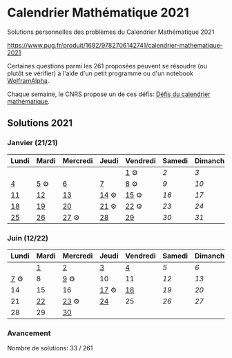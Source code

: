 # Calendrier Mathématique 2021

Solutions personnelles des problèmes du Calendrier Mathématique 2021

https://www.pug.fr/produit/1692/9782706142741/calendrier-mathematique-2021

Certaines questions parmi les 261 proposées peuvent se résoudre (ou plutôt se vérifier) à l'aide d'un petit programme ou d'un notebook [WolframAlpha](https://www.wolframalpha.com).

Chaque semaine, le CNRS propose un de ces défis: [Défis du calendrier mathématique](https://images.math.cnrs.fr/-Defis-du-Calendrier-mathematique-.html).

## Solutions 2021

### Janvier (21/21)

|Lundi|Mardi|Mercredi|Jeudi|Vendredi|Samedi|Dimanche|
|---|---|---|---|---|---|---|
|    |    |    |    | [1](janvier/01.py) ⚙️ | *2* | *3* |
| [4](janvier/README.md#4-janvier) | [5](janvier/05.py) ⚙️ | [6](janvier/README.md#6-janvier) | [7](janvier/README.md#7-janvier) | [8](janvier/08.py) ⚙️ | *9* | *10* |
| [11](janvier/README.md#11-janvier) | [12](janvier/README.md#12-janvier) | [13](janvier/README.md#13-janvier) | [14](janvier/14.py) ⚙️ | [15](janvier/15.py) ⚙️ | *16* | *17* |
| [18](janvier/README.md#18-janvier) | [19](janvier/README.md#19-janvier) | [20](janvier/README.md#20-janvier) | [21](janvier/21.py) ⚙️ | [22](janvier/22.py) ⚙️ | *23* | *24* |
| [25](janvier/README.md#25-janvier) | [26](janvier/README.md#26-janvier) | [27](janvier/27.py) ⚙️ | [28](janvier/README.md#28-janvier) | [29](janvier/README.md#29-janvier) | *30* | *31* |
### Juin (12/22)

|Lundi|Mardi|Mercredi|Jeudi|Vendredi|Samedi|Dimanche|
|---|---|---|---|---|---|---|
|    | [1](juin/README.md#1-juin) | [2](juin/README.md#2-juin) | [3](juin/README.md#3-juin) | [4](juin/README.md#4-juin) | *5* | *6* |
| [7](juin/07.py) ⚙️ |  8 | [9](juin/09.py) ⚙️ | 10 | 11 | *12* | *13* |
| 14 | 15 | 16 | [17](juin/17.py) ⚙️ | [18](juin/README.md#18-juin) | *19* | *20* |
| 21 | [22](juin/README.md#22-juin) | [23](juin/23.py) ⚙️ | [24](juin/README.md#24-juin) | 25 | *26* | *27* |
| 28 | 29 | [30](juin/README.md#30-juin) |    |    |    |    |

### Avancement

Nombre de solutions: 33 / 261

